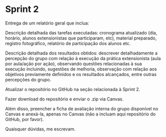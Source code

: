 # Sprint 2

Entrega de um relatório geral que inclua:

Descrição detalhada das tarefas executadas: cronograma atualizado (dia, horário, alunos extensionistas que participaram, etc), material preparado, registro fotográfico, relatório de participação dos alunos etc.

Descrição detalhada dos resultados obtidos: descrever detalhadamente a percepção do grupo com relação à execução da prática extensionista (aula por aula/ação por ação), observando questões relacionadas à sua execução incluindo, sugestões de melhoria, observação com relação aos objetivos previamente definidos e os resultados alcançados, entre outras percepções do grupo.

Atualizar o repositório no GitHub na seção relacionada à Sprint 2.

Fazer download do repositório e enviar o .zip via Canvas.

Além disso, preencher a ficha de avaliação interna do grupo disponível no Canvas e anexá-la, apenas no Canvas (não a incluam aqui repositório do GitHub, por favor).

Quaisquer dúvidas, me escrevam.
